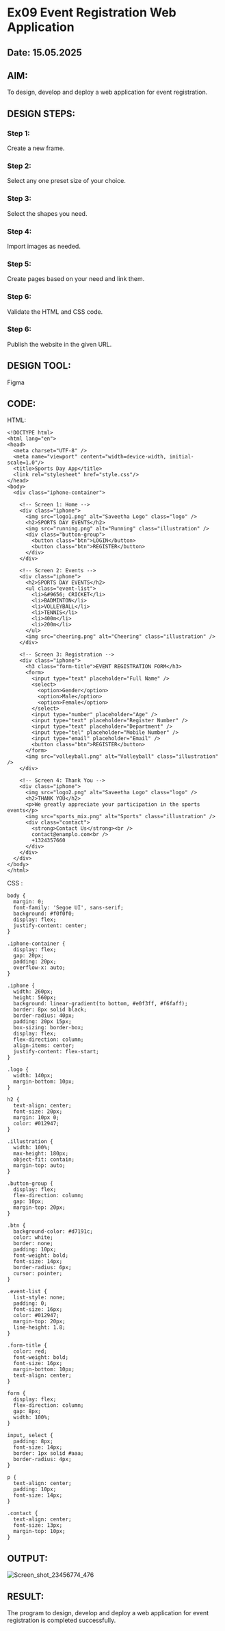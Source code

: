 # Ex09 Event Registration Web Application
## Date: 15.05.2025

## AIM:
To design, develop and deploy a web application for event registration.

## DESIGN STEPS:

### Step 1:
Create a new frame.

### Step 2:
Select any one preset size of your choice.

### Step 3:
Select the shapes you need.

### Step 4:
Import images as needed.

### Step 5:
Create pages based on your need and link them.

### Step 6:

Validate the HTML and CSS code.

### Step 6:

Publish the website in the given URL.

## DESIGN TOOL:
Figma

## CODE:
HTML:
```
<!DOCTYPE html>
<html lang="en">
<head>
  <meta charset="UTF-8" />
  <meta name="viewport" content="width=device-width, initial-scale=1.0"/>
  <title>Sports Day App</title>
  <link rel="stylesheet" href="style.css"/>
</head>
<body>
  <div class="iphone-container">
    
    <!-- Screen 1: Home -->
    <div class="iphone">
      <img src="logo1.png" alt="Saveetha Logo" class="logo" />
      <h2>SPORTS DAY EVENTS</h2>
      <img src="running.png" alt="Running" class="illustration" />
      <div class="button-group">
        <button class="btn">LOGIN</button>
        <button class="btn">REGISTER</button>
      </div>
    </div>

    <!-- Screen 2: Events -->
    <div class="iphone">
      <h2>SPORTS DAY EVENTS</h2>
      <ul class="event-list">
        <li>&#9656; CRICKET</li>
        <li>BADMINTON</li>
        <li>VOLLEYBALL</li>
        <li>TENNIS</li>
        <li>400m</li>
        <li>200m</li>
      </ul>
      <img src="cheering.png" alt="Cheering" class="illustration" />
    </div>

    <!-- Screen 3: Registration -->
    <div class="iphone">
      <h3 class="form-title">EVENT REGISTRATION FORM</h3>
      <form>
        <input type="text" placeholder="Full Name" />
        <select>
          <option>Gender</option>
          <option>Male</option>
          <option>Female</option>
        </select>
        <input type="number" placeholder="Age" />
        <input type="text" placeholder="Register Number" />
        <input type="text" placeholder="Department" />
        <input type="tel" placeholder="Mobile Number" />
        <input type="email" placeholder="Email" />
        <button class="btn">REGISTER</button>
      </form>
      <img src="volleyball.png" alt="Volleyball" class="illustration" />
    </div>

    <!-- Screen 4: Thank You -->
    <div class="iphone">
      <img src="logo2.png" alt="Saveetha Logo" class="logo" />
      <h2>THANK YOU</h2>
      <p>We greatly appreciate your participation in the sports events</p>
      <img src="sports_mix.png" alt="Sports" class="illustration" />
      <div class="contact">
        <strong>Contact Us</strong><br />
        contact@enamplo.com<br />
        +1324357660
      </div>
    </div>
  </div>
</body>
</html>
```
CSS :
```
body {
  margin: 0;
  font-family: 'Segoe UI', sans-serif;
  background: #f0f0f0;
  display: flex;
  justify-content: center;
}

.iphone-container {
  display: flex;
  gap: 20px;
  padding: 20px;
  overflow-x: auto;
}

.iphone {
  width: 260px;
  height: 560px;
  background: linear-gradient(to bottom, #e0f3ff, #f6faff);
  border: 8px solid black;
  border-radius: 40px;
  padding: 20px 15px;
  box-sizing: border-box;
  display: flex;
  flex-direction: column;
  align-items: center;
  justify-content: flex-start;
}

.logo {
  width: 140px;
  margin-bottom: 10px;
}

h2 {
  text-align: center;
  font-size: 20px;
  margin: 10px 0;
  color: #012947;
}

.illustration {
  width: 100%;
  max-height: 180px;
  object-fit: contain;
  margin-top: auto;
}

.button-group {
  display: flex;
  flex-direction: column;
  gap: 10px;
  margin-top: 20px;
}

.btn {
  background-color: #d7191c;
  color: white;
  border: none;
  padding: 10px;
  font-weight: bold;
  font-size: 14px;
  border-radius: 6px;
  cursor: pointer;
}

.event-list {
  list-style: none;
  padding: 0;
  font-size: 16px;
  color: #012947;
  margin-top: 20px;
  line-height: 1.8;
}

.form-title {
  color: red;
  font-weight: bold;
  font-size: 16px;
  margin-bottom: 10px;
  text-align: center;
}

form {
  display: flex;
  flex-direction: column;
  gap: 8px;
  width: 100%;
}

input, select {
  padding: 8px;
  font-size: 14px;
  border: 1px solid #aaa;
  border-radius: 4px;
}

p {
  text-align: center;
  padding: 10px;
  font-size: 14px;
}

.contact {
  text-align: center;
  font-size: 13px;
  margin-top: 10px;
}
```
## OUTPUT:
![Screen_shot_23456774_476](https://github.com/user-attachments/assets/855c0be0-bf37-43f5-aa7c-f4cb90eac99e)

## RESULT:
The program to design, develop and deploy a web application for event registration is completed successfully.
